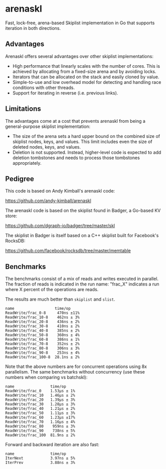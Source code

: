 # arenaskl

Fast, lock-free, arena-based Skiplist implementation in Go that supports iteration
in both directions.

## Advantages

Arenaskl offers several advantages over other skiplist implementations:

- High performance that linearly scales with the number of cores. This is
  achieved by allocating from a fixed-size arena and by avoiding locks.
- Iterators that can be allocated on the stack and easily cloned by value.
- Simple-to-use and low overhead model for detecting and handling race conditions
  with other threads.
- Support for iterating in reverse (i.e. previous links).

## Limitations

The advantages come at a cost that prevents arenaskl from being a general-purpose
skiplist implementation:

- The size of the arena sets a hard upper bound on the combined size of skiplist
  nodes, keys, and values. This limit includes even the size of deleted nodes,
  keys, and values.
- Deletion is not supported. Instead, higher-level code is expected to
  add deletion tombstones and needs to process those tombstones
  appropriately.

## Pedigree

This code is based on Andy Kimball's arenaskl code:

https://github.com/andy-kimball/arenaskl

The arenaskl code is based on the skiplist found in Badger, a Go-based
KV store:

https://github.com/dgraph-io/badger/tree/master/skl

The skiplist in Badger is itself based on a C++ skiplist built for
Facebook's RocksDB:

https://github.com/facebook/rocksdb/tree/master/memtable

## Benchmarks

The benchmarks consist of a mix of reads and writes executed in parallel. The
fraction of reads is indicated in the run name: "frac_X" indicates a run where
X percent of the operations are reads.

The results are much better than `skiplist` and `slist`.

```
name                  time/op
ReadWrite/frac_0-8     470ns ±11%
ReadWrite/frac_10-8    462ns ± 3%
ReadWrite/frac_20-8    436ns ± 2%
ReadWrite/frac_30-8    410ns ± 2%
ReadWrite/frac_40-8    385ns ± 2%
ReadWrite/frac_50-8    360ns ± 4%
ReadWrite/frac_60-8    386ns ± 1%
ReadWrite/frac_70-8    352ns ± 2%
ReadWrite/frac_80-8    306ns ± 3%
ReadWrite/frac_90-8    253ns ± 4%
ReadWrite/frac_100-8  28.1ns ± 2%
```

Note that the above numbers are for concurrent operations using 8x
parallelism. The same benchmarks without concurrency (use these
numbers when comparing vs batchskl):

```
name                time/op
ReadWrite/frac_0    1.53µs ± 1%
ReadWrite/frac_10   1.46µs ± 2%
ReadWrite/frac_20   1.39µs ± 3%
ReadWrite/frac_30   1.28µs ± 3%
ReadWrite/frac_40   1.21µs ± 2%
ReadWrite/frac_50   1.11µs ± 3%
ReadWrite/frac_60   1.23µs ±17%
ReadWrite/frac_70   1.16µs ± 4%
ReadWrite/frac_80    959ns ± 3%
ReadWrite/frac_90    738ns ± 5%
ReadWrite/frac_100  81.9ns ± 2%
```

Forward and backward iteration are also fast:

```
name                time/op
IterNext            3.97ns ± 5%
IterPrev            3.88ns ± 3%
```
